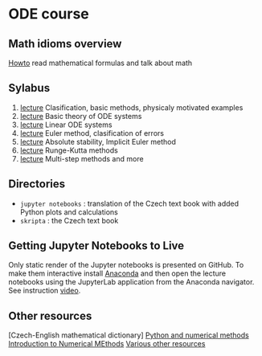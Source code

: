 # ODE course

## Math idioms overview

[Howto](<./jupyter notebooks/00 - Math Idioms Overview.ipynb>) read mathematical formulas and talk about math

## Sylabus

1. [lecture](<./jupyter_notebooks/01 - Introduction and Physics Motivation.ipynb>) Clasification, basic methods, physicaly motivated examples
2. [lecture](<./jupyter_notebooks/02 - Theory for Systems of ODE.ipynb>) Basic theory of ODE systems
3. [lecture](<./jupyter_notebooks/03 - Linear Systems.ipynb>) Linear ODE systems
4. [lecture](<./jupyter_notebooks/04 - Numerical Methods - Explicit Euler.ipynb>) Euler method, clasification of errors
5. [lecture](<./jupyter_otebooks/05 - Implicit Euler Method.ipynb>) Absolute stability, Implicit Euler method
6. [lecture](<./jupyter_notebooks/06 - Runge-Kuta Methods.ipynb>) Runge-Kutta methods
7. [lecture](<./jupyter_notebooks/07 - Multistep Methods and Beyond.ipynb>) Multi-step methods and more

## Directories

- `jupyter notebooks` : translation of the Czech text book with added Python plots and calculations
- `skripta` : the Czech text book

## Getting Jupyter Notebooks to Live
Only static render of the Jupyter notebooks is presented on GitHub. To make them interactive
install [Anaconda](https://www.anaconda.com/download) and then open the lecture notebooks using the JupyterLab application from the Anaconda navigator.
See instruction [video](https://www.youtube.com/watch?v=ISqEwk9nB_Y).

## Other resources
[Czech-English mathematical dictionary]
[Python and numerical methods](https://pythonnumericalmethods.berkeley.edu/notebooks/chapter22.00-ODE-Initial-Value-Problems.html)
[Introduction to Numerical MEthods](https://notebook.community/Yuqi92/intro-numerical-methods/0_syllabus)
[Various other resources](https://dvillers.umons.ac.be/wiki/teaching:methcalchim:numerical_methods_for_ordinary_differential_equations#integration_of_ordinary_differential_equations)

